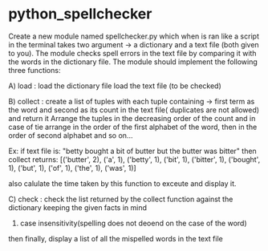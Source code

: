 # python_spellchecker

Create a new module named spellchecker.py which when is ran like a script in the terminal takes two argument -> a dictionary and a text file (both given to you).
The module checks spell errors in the text file by comparing it with the words in the dictionary file.
The module should implement the following three functions: 

A) load :
load the dictionary file 
load the text file (to be checked)

B) collect :
create a list of tuples with each tuple containing -> first term as the word and second as its count in the text file( duplicates are not allowed)
and return it 
Arrange the tuples in the decreasing order of the count and in case of tie arrange in the order of the first alphabet of the word, then in the order of second alphabet and so on... 

Ex: if text file is: "betty bought a bit of butter but the butter was bitter"
then collect returns: [('butter', 2), ('a', 1), ('betty', 1), ('bit', 1), ('bitter', 1), ('bought', 1), ('but', 1), ('of', 1), ('the', 1), ('was', 1)] 

also calulate the time taken by this function to exceute and display it.

C) check :
check the list returned by the collect function against the dictionary keeping the given facts in mind

1) case insensitivity(spelling does not deoend on the case of the word)

then finally, display a list of all the mispelled words in the text file
